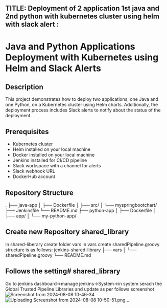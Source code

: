 ## TITLE: Deployment of 2 application 1st java and 2nd python with kubernetes cluster using helm with slack alert :
  
# Java and Python Applications Deployment with Kubernetes using Helm and Slack Alerts

## Description
This project demonstrates how to deploy two applications, one Java and one Python, on a Kubernetes cluster using Helm charts. Additionally, the deployment process includes Slack alerts to notify about the status of the deployment.

## Prerequisites
- Kubernetes cluster
- Helm installed on your local machine
- Docker installed on your local machine
- Jenkins installed for CI/CD pipeline
- Slack workspace with a channel for alerts
- Slack webhook URL
- DockerHub account

## Repository Structure
 .
├── java-app
│ ├── Dockerfile
│ ├── src/
│ └── myspringbootchart/
  ├── Jenkinsfile
└── README.md
├── python-app
│ ├── Dockerfile
│ ├── app/
│ └── my-python-app/

## Create new Repository shared_library
  in shared-liberary create folder vars in vars create sharedPipeline.groovy
structure is as follows:
jenkins-shared-library 
├── vars │ 
             └── sharedPipeline.groovy 
                       └── README.md

## Follows the setting# shared_library
Go to jenkins dashboard->manage jenkins->System->in system serach the Global Trusted Pipeline Libraries and update as per follows screenshot
![Screenshot from 2024-08-08 10-46-34](https://github.com/user-attachments/assets/da0c55aa-ee71-4dfc-90ee-5bd87d7121f1)
![Uploading Screenshot from 2024-08-08 10-50-51.png…]()

